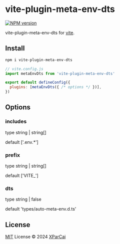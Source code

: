 # vite-plugin-meta-env-dts

[![NPM version](https://img.shields.io/npm/v/vite-plugin-meta-env-dts?color=a1b858&label=)](https://www.npmjs.com/package/vite-plugin-meta-env-dts)

vite-plugin-meta-env-dts for [vite](https://github.com/vitejs/vite).

## Install

```bash
npm i vite-plugin-meta-env-dts
```

```js
// vite.config.js
import metaEnvDts from 'vite-plugin-meta-env-dts'

export default defineConfig({
  plugins: [metaEnvDts({ /* options */ })],
})
```

## Options

### includes

type string | string[]

default ['.env.*']

### prefix

type string | string[]

default ['VITE_']

### dts

type string | false

default 'types/auto-meta-env.d.ts'

## License

[MIT](LICENSE) License © 2024 [XParCai](https://github.com/xparcai)
